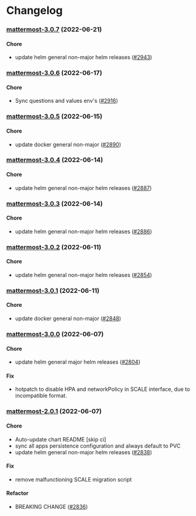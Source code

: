 # Changelog<br>


<a name="mattermost-3.0.7"></a>
### [mattermost-3.0.7](https://github.com/truecharts/apps/compare/mattermost-3.0.6...mattermost-3.0.7) (2022-06-21)

#### Chore

* update helm general non-major helm releases ([#2943](https://github.com/truecharts/apps/issues/2943))



<a name="mattermost-3.0.6"></a>
### [mattermost-3.0.6](https://github.com/truecharts/apps/compare/mattermost-3.0.5...mattermost-3.0.6) (2022-06-17)

#### Chore

* Sync questions and values env's ([#2916](https://github.com/truecharts/apps/issues/2916))



<a name="mattermost-3.0.5"></a>
### [mattermost-3.0.5](https://github.com/truecharts/apps/compare/mattermost-3.0.4...mattermost-3.0.5) (2022-06-15)

#### Chore

* update docker general non-major ([#2890](https://github.com/truecharts/apps/issues/2890))



<a name="mattermost-3.0.4"></a>
### [mattermost-3.0.4](https://github.com/truecharts/apps/compare/mattermost-3.0.3...mattermost-3.0.4) (2022-06-14)

#### Chore

* update helm general non-major helm releases ([#2887](https://github.com/truecharts/apps/issues/2887))



<a name="mattermost-3.0.3"></a>
### [mattermost-3.0.3](https://github.com/truecharts/apps/compare/mattermost-3.0.2...mattermost-3.0.3) (2022-06-14)

#### Chore

* update helm general non-major helm releases ([#2886](https://github.com/truecharts/apps/issues/2886))



<a name="mattermost-3.0.2"></a>
### [mattermost-3.0.2](https://github.com/truecharts/apps/compare/mattermost-3.0.1...mattermost-3.0.2) (2022-06-11)

#### Chore

* update helm general non-major helm releases ([#2854](https://github.com/truecharts/apps/issues/2854))



<a name="mattermost-3.0.1"></a>
### [mattermost-3.0.1](https://github.com/truecharts/apps/compare/mattermost-3.0.0...mattermost-3.0.1) (2022-06-11)

#### Chore

* update docker general non-major ([#2848](https://github.com/truecharts/apps/issues/2848))



<a name="mattermost-3.0.0"></a>
### [mattermost-3.0.0](https://github.com/truecharts/apps/compare/mattermost-2.0.1...mattermost-3.0.0) (2022-06-07)

#### Chore

* update helm general major helm releases ([#2804](https://github.com/truecharts/apps/issues/2804))

#### Fix

* hotpatch to disable HPA and networkPolicy in SCALE interface, due to incompatible format.



<a name="mattermost-2.0.1"></a>
### [mattermost-2.0.1](https://github.com/truecharts/apps/compare/mattermost-1.0.2...mattermost-2.0.1) (2022-06-07)

#### Chore

* Auto-update chart README [skip ci]
* sync all apps persistence configuration and always default to PVC
* update helm general non-major helm releases ([#2838](https://github.com/truecharts/apps/issues/2838))

#### Fix

* remove malfunctioning SCALE migration script

#### Refactor

* BREAKING CHANGE ([#2836](https://github.com/truecharts/apps/issues/2836))



<a name="mattermost-2.0.0"></a>
